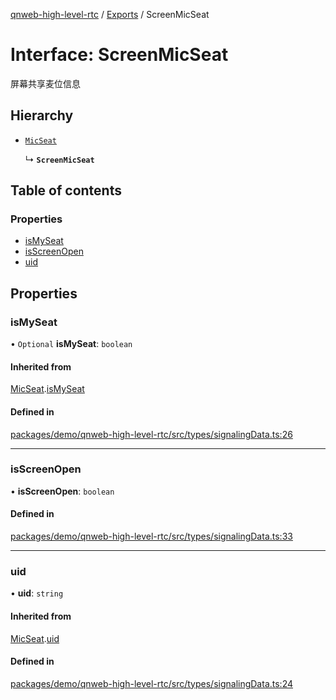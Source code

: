 [qnweb-high-level-rtc](../README.md) / [Exports](../modules.md) / ScreenMicSeat

# Interface: ScreenMicSeat

屏幕共享麦位信息

## Hierarchy

- [`MicSeat`](MicSeat.md)

  ↳ **`ScreenMicSeat`**

## Table of contents

### Properties

- [isMySeat](ScreenMicSeat.md#ismyseat)
- [isScreenOpen](ScreenMicSeat.md#isscreenopen)
- [uid](ScreenMicSeat.md#uid)

## Properties

### isMySeat

• `Optional` **isMySeat**: `boolean`

#### Inherited from

[MicSeat](MicSeat.md).[isMySeat](MicSeat.md#ismyseat)

#### Defined in

[packages/demo/qnweb-high-level-rtc/src/types/signalingData.ts:26](https://github.com/Spencer17x/solutions/blob/84e2f808/Frontend/front-end-solutions/packages/demo/qnweb-high-level-rtc/src/types/signalingData.ts#L26)

___

### isScreenOpen

• **isScreenOpen**: `boolean`

#### Defined in

[packages/demo/qnweb-high-level-rtc/src/types/signalingData.ts:33](https://github.com/Spencer17x/solutions/blob/84e2f808/Frontend/front-end-solutions/packages/demo/qnweb-high-level-rtc/src/types/signalingData.ts#L33)

___

### uid

• **uid**: `string`

#### Inherited from

[MicSeat](MicSeat.md).[uid](MicSeat.md#uid)

#### Defined in

[packages/demo/qnweb-high-level-rtc/src/types/signalingData.ts:24](https://github.com/Spencer17x/solutions/blob/84e2f808/Frontend/front-end-solutions/packages/demo/qnweb-high-level-rtc/src/types/signalingData.ts#L24)
